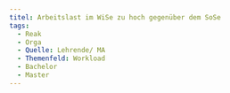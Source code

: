 ```yaml
---
titel: Arbeitslast im WiSe zu hoch gegenüber dem SoSe
tags:
  - Reak
  - Orga
  - Quelle: Lehrende/ MA
  - Themenfeld: Workload
  - Bachelor
  - Master
---
```

